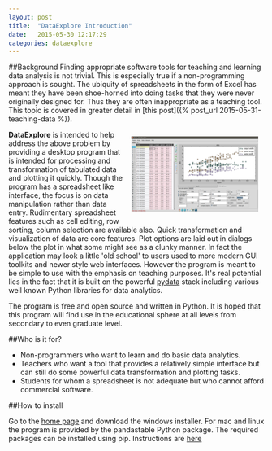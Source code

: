 ```yaml
---
layout: post
title:  "DataExplore Introduction"
date:   2015-05-30 12:17:29
categories: dataexplore
---
```


##Background
Finding appropriate software tools for teaching and learning data analysis is not trivial. This is especially true if a non-programming approach is sought. The ubiquity of spreadsheets in the form of Excel has meant they have been shoe-horned into doing tasks that they were never originally designed for. Thus they are often inappropriate as a teaching tool. This topic is covered in greater detail in [this post]({% post_url 2015-05-31-teaching-data %}).

<span style="float: right; padding:12px;">
<a href="/img/dexpl_scr1.png"> <img src="/img/dexpl_scr1.png" width="250px"></a>
</span>

**DataExplore** is intended to help address the above problem by providing a desktop program that is intended for processing and transformation of tabulated data and plotting it quickly. Though the program has a spreadsheet like interface, the focus is on data manipulation rather than data entry. Rudimentary spreadsheet features such as cell editing, row sorting, column selection are available also. Quick transformation and visualization of data are core features. Plot options are laid out in dialogs below the plot in what some might see as a clunky manner. In fact the application may look a little 'old school' to users used to more modern GUI toolkits and newer style web interfaces. However the program is meant to be simple to use with the emphasis on teaching purposes. It's real potential lies in the fact that it is built on the powerful [pydata](http://pydata.org/) stack including various well known Python libraries for data analytics.

The program is free and open source and written in Python. It is hoped that this program will find use in the educational sphere at all levels from secondary to even graduate level.

##Who is it for?

* Non-programmers who want to learn and do basic data analytics.
* Teachers who want a tool that provides a relatively simple interface but can still do some powerful data transformation and plotting tasks.
* Students for whom a spreadsheet is not adequate but who cannot afford commercial software.

##How to install

Go to the [home page](http://dmnfarrell.github.io/pandastable/) and download the windows installer. For mac and linux the program is provided by the pandastable Python package. The required packages can be installed using pip. Instructions are [here](https://github.com/dmnfarrell/pandastable/wiki/Installation)
